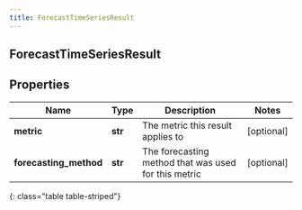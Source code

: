 ```yaml
---
title: ForecastTimeSeriesResult
---
```

## ForecastTimeSeriesResult

## Properties

|Name | Type | Description | Notes|
|------------ | ------------- | ------------- | -------------|
| **metric** | **str** | The metric this result applies to | [optional] |
| **forecasting_method** | **str** | The forecasting method that was used for this metric | [optional] |
{: class="table table-striped"}


